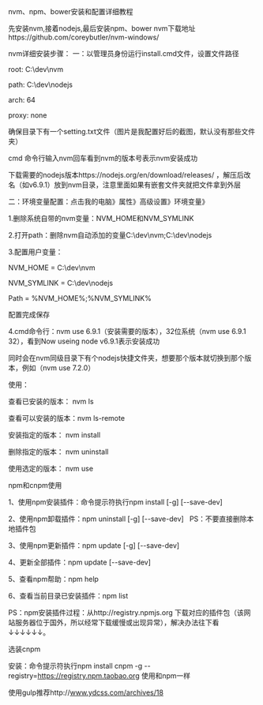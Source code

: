 nvm、npm、bower安装和配置详细教程

先安装nvm,接着nodejs,最后安装npm、bower
nvm下载地址https://github.com/coreybutler/nvm-windows/

nvm详细安装步骤：
一：以管理员身份运行install.cmd文件，设置文件路径

root: C:\dev\nvm

path: C:\dev\nodejs

arch: 64

proxy: none

确保目录下有一个setting.txt文件（图片是我配置好后的截图，默认没有那些文件夹）

cmd 命令行输入nvm回车看到nvm的版本号表示nvm安装成功

 下载需要的nodejs版本https://nodejs.org/en/download/releases/
 ，解压后改名（如v6.9.1）放到nvm目录，注意里面如果有嵌套文件夹就把文件拿到外层

二：环境变量配置：点击我的电脑》属性》高级设置》环境变量》

1.删除系统自带的nvm变量：NVM_HOME和NVM_SYMLINK

2.打开path：删除nvm自动添加的变量C:\dev\nvm;C:\dev\nodejs

3.配置用户变量：

NVM_HOME = C:\dev\nvm

NVM_SYMLINK = C:\dev\nodejs

Path = %NVM_HOME%;%NVM_SYMLINK%

配置完成保存

4.cmd命令行：nvm use 6.9.1（安装需要的版本），32位系统（nvm use 6.9.1 32），看到Now useing node v6.9.1表示安装成功

同时会在nvm同级目录下有个nodejs快捷文件夹，想要那个版本就切换到那个版本，例如（nvm use 7.2.0）

使用：

查看已安装的版本： nvm ls

查看可以安装的版本：nvm ls-remote

安装指定的版本： nvm install <version>

删除指定的版本： nvm uninstall <version>

使用选定的版本： nvm use <version>


npm和cnpm使用

1、使用npm安装插件：命令提示符执行npm install <name> [-g] [--save-dev] 

2、使用npm卸载插件：npm uninstall <name> [-g] [--save-dev]   PS：不要直接删除本地插件包 

3、使用npm更新插件：npm update <name> [-g] [--save-dev] 

4、更新全部插件：npm update [--save-dev] 

5、查看npm帮助：npm help 

6、查看当前目录已安装插件：npm list

PS：npm安装插件过程：从http://registry.npmjs.org    下载对应的插件包（该网站服务器位于国外，所以经常下载缓慢或出现异常），解决办法往下看↓↓↓↓↓↓。

选装cnpm

安装：命令提示符执行npm install cnpm -g --registry=https://registry.npm.taobao.org
使用和npm一样

使用gulp推荐http://www.ydcss.com/archives/18
